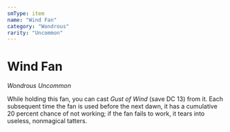 ```yaml
---
smType: item
name: "Wind Fan"
category: "Wondrous"
rarity: "Uncommon"
---
```


# Wind Fan
*Wondrous Uncommon*

While holding this fan, you can cast *Gust of Wind* (save DC 13) from it. Each subsequent time the fan is used before the next dawn, it has a cumulative 20 percent chance of not working; if the fan fails to work, it tears into useless, nonmagical tatters.
